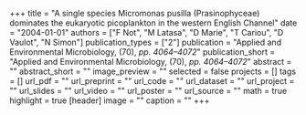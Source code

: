 +++
title = "A single species Micromonas pusilla (Prasinophyceae) dominates the eukaryotic picoplankton in the western English Channel"
date = "2004-01-01"
authors = ["F Not", "M Latasa", "D Marie", "T Cariou", "D Vaulot", "N Simon"]
publication_types = ["2"]
publication = "Applied and Environmental Microbiology, (70), _pp. 4064–4072_"
publication_short = "Applied and Environmental Microbiology, (70), _pp. 4064–4072_"
abstract = ""
abstract_short = ""
image_preview = ""
selected = false
projects = []
tags = []
url_pdf = ""
url_preprint = ""
url_code = ""
url_dataset = ""
url_project = ""
url_slides = ""
url_video = ""
url_poster = ""
url_source = ""
math = true
highlight = true
[header]
image = ""
caption = ""
+++
